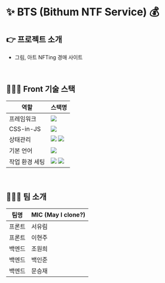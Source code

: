 # ✨ BTS (Bithum NTF Service) 💰

## 👉 프로젝트 소개

- 그림, 아트 NFTing 경매 사이트

<br />

## 🧙🏻‍♀️ Front 기술 스택

|   역할   |            스택명                                                                                                                                                                                                      |
| ----------------- | --------------------------------------------------------------------------------------------------------------------------------------------------------------------------------------------------------------- |
| 프레임워크        | <img src="https://img.shields.io/badge/React-61DAFB?style=flat-square&logo=React&logoColor=white"/>                                                                                                             |
| CSS-in-JS            | <img src="https://img.shields.io/badge/Emotion-DB7093?style=flat-square&logo=Styled-components&logoColor=white"/>                                                                                               |
| 상태관리          | <img src="https://img.shields.io/badge/Redux-001add?style=flat-square&logoColor=white"/> <img src="https://img.shields.io/badge/ReduxSaga-001add?style=flat-square&logoColor=white"/>                                                                                                                          |                                                                                                          |
| 기본 언어     | <img src="https://img.shields.io/badge/JavaScript-fe5000?style=flat-square&logo=JavaScript&logoColor=white"/>                                                                                                   |
| 작업 환경 세팅    | <img src="https://img.shields.io/badge/Prettier-F7B93E?style=flat-square&logo=Prettier&logoColor=white"/> <img src="https://img.shields.io/badge/Eslint-4B3263?style=flat-square&logo=Eslint&logoColor=white"/> |

<br>


## 👩🏻‍🎤 팀 소개

| 팀명       | MIC (May I clone?) |
| ---------- | ------------------ |
| 프론트 | 서유림             |
| 프론트     | 이현주             |
| 백엔드    | 조원희             |
| 백엔드     | 백인준             |
| 백엔드     | 문승재             |

<br>
